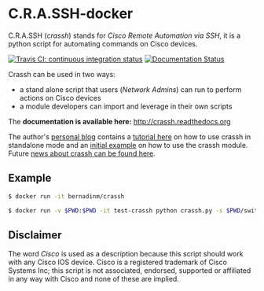 C.R.A.SSH-docker
=========

C.R.A.SSH (*crassh*) stands for *Cisco Remote Automation via SSH*, it is
a python script for automating commands on Cisco devices.

[![Travis CI: continuous integration status](https://travis-ci.org/linickx/crassh.svg?branch=master)](https://travis-ci.org/linickx/crassh)
[![Documentation Status](https://readthedocs.org/projects/crassh/badge/?version=latest)](http://crassh.readthedocs.org/en/latest/?badge=latest)

Crassh can be used in two ways:

-   a stand alone script that users (*Network Admins*) can run to
    perform actions on Cisco devices
-   a module developers can import and leverage in their own scripts

The **documentation is available here:** <http://crassh.readthedocs.org>

The author's [personal blog](http://www.linickx.com) contains a [tutorial
here](http://www.linickx.com/3980/automating-cisco-commands-with-c-r-a-ssh)
on how to use crassh in standalone mode and an [initial
example](http://linickx.com/pip-install-crassh) on how to use the crassh
module. Future [news about crassh can be found
here](http://www.linickx.com/tag/crassh).


## Example


```bash
$ docker run -it bernadinm/crassh
```

```bash
$ docker run -v $PWD:$PWD -it test-crassh python crassh.py -s $PWD/switch -c $PWD/commands -U username -P password
```



Disclaimer
----------

The word *Cisco* is used as a description because this script should
work with any Cisco IOS device. Cisco is a registered trademark of Cisco
Systems Inc; this script is not associated, endorsed, supported or
affiliated in any way with Cisco and none of these are implied.


